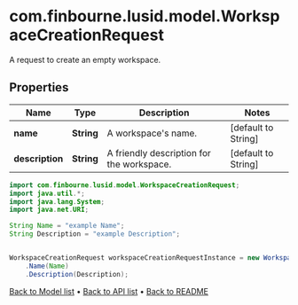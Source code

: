 # com.finbourne.lusid.model.WorkspaceCreationRequest
A request to create an empty workspace.

## Properties

Name | Type | Description | Notes
------------ | ------------- | ------------- | -------------
**name** | **String** | A workspace&#39;s name. | [default to String]
**description** | **String** | A friendly description for the workspace. | [default to String]

```java
import com.finbourne.lusid.model.WorkspaceCreationRequest;
import java.util.*;
import java.lang.System;
import java.net.URI;

String Name = "example Name";
String Description = "example Description";


WorkspaceCreationRequest workspaceCreationRequestInstance = new WorkspaceCreationRequest()
    .Name(Name)
    .Description(Description);
```


[Back to Model list](../README.md#documentation-for-models) &#8226; [Back to API list](../README.md#documentation-for-api-endpoints) &#8226; [Back to README](../README.md)
